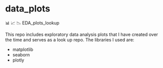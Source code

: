 # data_plots
📊 📈 📉 EDA_plots_lookup

This repo includes exploratory data analysis plots that I have created over the time and serves as a look up repo.
The libraries I used are:
* matplotlib
* seaborn
* plotly
